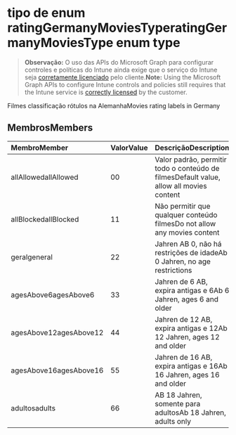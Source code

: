 # <a name="ratinggermanymoviestype-enum-type"></a><span data-ttu-id="f53d0-101">tipo de enum ratingGermanyMoviesType</span><span class="sxs-lookup"><span data-stu-id="f53d0-101">ratingGermanyMoviesType enum type</span></span>

> <span data-ttu-id="f53d0-102">**Observação:** O uso das APIs do Microsoft Graph para configurar controles e políticas do Intune ainda exige que o serviço do Intune seja [corretamente licenciado](https://go.microsoft.com/fwlink/?linkid=839381) pelo cliente.</span><span class="sxs-lookup"><span data-stu-id="f53d0-102">**Note:** Using the Microsoft Graph APIs to configure Intune controls and policies still requires that the Intune service is [correctly licensed](https://go.microsoft.com/fwlink/?linkid=839381) by the customer.</span></span>

<span data-ttu-id="f53d0-103">Filmes classificação rótulos na Alemanha</span><span class="sxs-lookup"><span data-stu-id="f53d0-103">Movies rating labels in Germany</span></span>
## <a name="members"></a><span data-ttu-id="f53d0-104">Membros</span><span class="sxs-lookup"><span data-stu-id="f53d0-104">Members</span></span>
|<span data-ttu-id="f53d0-105">Membro</span><span class="sxs-lookup"><span data-stu-id="f53d0-105">Member</span></span>|<span data-ttu-id="f53d0-106">Valor</span><span class="sxs-lookup"><span data-stu-id="f53d0-106">Value</span></span>|<span data-ttu-id="f53d0-107">Descrição</span><span class="sxs-lookup"><span data-stu-id="f53d0-107">Description</span></span>|
|:---|:---|:---|
|<span data-ttu-id="f53d0-108">allAllowed</span><span class="sxs-lookup"><span data-stu-id="f53d0-108">allAllowed</span></span>|<span data-ttu-id="f53d0-109">0</span><span class="sxs-lookup"><span data-stu-id="f53d0-109">0</span></span>|<span data-ttu-id="f53d0-110">Valor padrão, permitir todo o conteúdo de filmes</span><span class="sxs-lookup"><span data-stu-id="f53d0-110">Default value, allow all movies content</span></span>|
|<span data-ttu-id="f53d0-111">allBlocked</span><span class="sxs-lookup"><span data-stu-id="f53d0-111">allBlocked</span></span>|<span data-ttu-id="f53d0-112">1</span><span class="sxs-lookup"><span data-stu-id="f53d0-112">1</span></span>|<span data-ttu-id="f53d0-113">Não permitir que qualquer conteúdo filmes</span><span class="sxs-lookup"><span data-stu-id="f53d0-113">Do not allow any movies content</span></span>|
|<span data-ttu-id="f53d0-114">geral</span><span class="sxs-lookup"><span data-stu-id="f53d0-114">general</span></span>|<span data-ttu-id="f53d0-115">2</span><span class="sxs-lookup"><span data-stu-id="f53d0-115">2</span></span>|<span data-ttu-id="f53d0-116">Jahren AB 0, não há restrições de idade</span><span class="sxs-lookup"><span data-stu-id="f53d0-116">Ab 0 Jahren, no age restrictions</span></span>|
|<span data-ttu-id="f53d0-117">agesAbove6</span><span class="sxs-lookup"><span data-stu-id="f53d0-117">agesAbove6</span></span>|<span data-ttu-id="f53d0-118">3</span><span class="sxs-lookup"><span data-stu-id="f53d0-118">3</span></span>|<span data-ttu-id="f53d0-119">Jahren de 6 AB, expira antigas e 6</span><span class="sxs-lookup"><span data-stu-id="f53d0-119">Ab 6 Jahren, ages 6 and older</span></span>|
|<span data-ttu-id="f53d0-120">agesAbove12</span><span class="sxs-lookup"><span data-stu-id="f53d0-120">agesAbove12</span></span>|<span data-ttu-id="f53d0-121">4</span><span class="sxs-lookup"><span data-stu-id="f53d0-121">4</span></span>|<span data-ttu-id="f53d0-122">Jahren de 12 AB, expira antigas e 12</span><span class="sxs-lookup"><span data-stu-id="f53d0-122">Ab 12 Jahren, ages 12 and older</span></span>|
|<span data-ttu-id="f53d0-123">agesAbove16</span><span class="sxs-lookup"><span data-stu-id="f53d0-123">agesAbove16</span></span>|<span data-ttu-id="f53d0-124">5</span><span class="sxs-lookup"><span data-stu-id="f53d0-124">5</span></span>|<span data-ttu-id="f53d0-125">Jahren de 16 AB, expira antigas e 16</span><span class="sxs-lookup"><span data-stu-id="f53d0-125">Ab 16 Jahren, ages 16 and older</span></span>|
|<span data-ttu-id="f53d0-126">adultos</span><span class="sxs-lookup"><span data-stu-id="f53d0-126">adults</span></span>|<span data-ttu-id="f53d0-127">6</span><span class="sxs-lookup"><span data-stu-id="f53d0-127">6</span></span>|<span data-ttu-id="f53d0-128">AB 18 Jahren, somente para adultos</span><span class="sxs-lookup"><span data-stu-id="f53d0-128">Ab 18 Jahren, adults only</span></span>|



